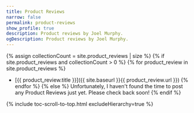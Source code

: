 ```yaml
---
title: Product Reviews
narrow: false
permalink: product-reviews
show_profile: true
description: Product reviews by Joel Murphy.
ogDescription: Product reviews by Joel Murphy.
---
```


{% assign collectionCount = site.product_reviews | size %}
{% if site.product_reviews and collectionCount > 0 %}
    {% for product_review in site.product_reviews %}
- [{{ product_review.title }}]({{ site.baseurl }}{{ product_review.url }})
    {% endfor %}
{% else %}
Unfortunately, I haven't found the time to post any Product Reviews just yet. Please check back soon!
{% endif %}

{% include toc-scroll-to-top.html excludeHierarchy=true %}

